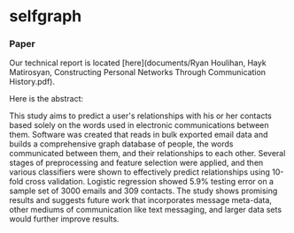 selfgraph
=========



### Paper
Our technical report is located
[here](documents/Ryan Houlihan, Hayk Matirosyan, Constructing Personal Networks Through Communication History.pdf).

Here is the abstract:

This study aims to predict a user's relationships with his or her contacts
based solely on the words used in electronic communications between them.
Software was created that reads in bulk exported email data and builds a
comprehensive graph database of people, the words communicated between them,
and their relationships to each other. Several stages of preprocessing and
feature selection were applied, and then various classifiers were shown to
effectively predict relationships using 10-fold cross validation. Logistic
regression showed 5.9% testing error on a sample set of 3000 emails and 309
contacts. The study shows promising results and suggests future work that
incorporates message meta-data, other mediums of communication like text messaging,
and larger data sets would further improve results.

